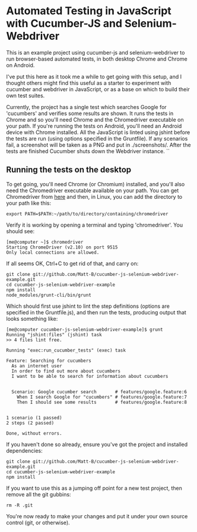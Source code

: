 # Automated Testing in JavaScript with Cucumber-JS and Selenium-Webdriver


This is an example project using cucumber-js and selenium-webdriver to run browser-based automated tests, in both desktop Chrome and Chrome on Android.

I've put this here as it took me a while to get going with this setup, and I thought others might find this useful as a starter to experiment with cucumber and webdriver in JavaScript, or as a base on which to build their own test suites.

Currently, the project has a single test which searches Google for 'cucumbers' and verifies some results are shown. It runs the tests in Chrome and so you'll need Chrome and the Chromedriver executable on your path. If you're running the tests on Android, you'll need an Android device with Chrome installed. All the JavaScript is linted using jshint before the tests are run (using options specified in the Gruntfile). If any scenarios fail, a screenshot will be taken as a PNG and put in ./screenshots/. After the tests are finished Cucumber shuts down the Webdriver instance.
``
## Running the tests on the desktop

To get going, you'll need Chrome (or Chromium) installed, and you'll also need the Chromedriver executable available on your path. You can get Chromedriver from [here](http://chromedriver.storage.googleapis.com/index.html) and then, in Linux, you can add the directory to your path like this:

    export PATH=$PATH:~/path/to/directory/containing/chromedriver

Verify it is working by opening a terminal and typing 'chromedriver'. You should see:

    [me@computer ~]$ chromedriver 
    Starting ChromeDriver (v2.10) on port 9515
    Only local connections are allowed.

If all seems OK, Ctrl+C to get rid of that, and carry on:

    git clone git://github.com/Matt-B/cucumber-js-selenium-webdriver-example.git
    cd cucumber-js-selenium-webdriver-example
    npm install
    node_modules/grunt-cli/bin/grunt

Which should first use jshint to lint the step definitions (options are specified in the Gruntfile.js), and then run the tests, producing output that looks something like:

    [me@computer cucumber-js-selenium-webdriver-example]$ grunt
    Running "jshint:files" (jshint) task
    >> 4 files lint free.
    
    Running "exec:run_cucumber_tests" (exec) task
    
    Feature: Searching for cucumbers
      As an internet user
      In order to find out more about cucumbers
      I want to be able to search for information about cucumbers
    
    
      Scenario: Google cucumber search       # features/google.feature:6
        When I search Google for "cucumbers" # features/google.feature:7
        Then I should see some results       # features/google.feature:8
    
    
    1 scenario (1 passed)
    2 steps (2 passed)
    
    Done, without errors.

If you haven't done so already, ensure you've got the project and installed dependencies:

    git clone git://github.com/Matt-B/cucumber-js-selenium-webdriver-example.git
    cd cucumber-js-selenium-webdriver-example
    npm install

If you want to use this as a jumping off point for a new test project, then remove all the git gubbins:

    rm -R .git

You're now ready to make your changes and put it under your own source control (git, or otherwise).

